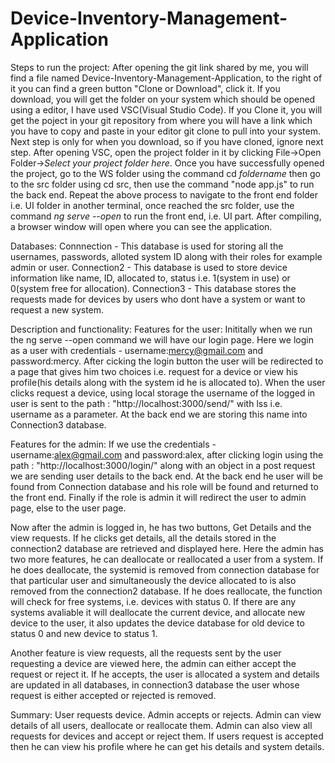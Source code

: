 # Device-Inventory-Management-Application

Steps to run the project:
After opening the git link shared by me, you will find a file named Device-Inventory-Management-Application, to the right of it you can find a green button "Clone or Download", click it.
If you download, you will get the folder on your system which should be opened using a editor, I have used VSC(Visual Studio Code).
If you Clone it, you will get the poject in your git repository from where you will have a link which you have to copy and paste in your editor git clone to pull into your system.
Next step is only for when you download, so if you have cloned, ignore next step.
After opening VSC, open the project folder in it by clicking File->Open Folder->*Select your project folder here*.
Once you have successfully opened the project, go to the WS folder using the command cd *foldername* then go to the src folder using cd src, then use the command "node app.js" to run the back end.
Repeat the above process to navigate to the front end folder i.e. UI folder in another terminal, once reached the src folder, use the command *ng serve --open*  to run the front end, i.e. UI part.
After compiling, a browser window will open where you can see the application.



Databases:
Connnection - This database is used for storing all the usernames, passwords, alloted system ID along with their roles for example admin or user. 
Connection2 - This database is used to store device information like name, ID, allocated to, status i.e. 1(system in use) or 0(system free for allocation).
Connection3 - This database stores the requests made for devices by users who dont have a system or want to request a new system.



Description and functionality:
Features for the user:
Inititally when we run the ng serve --open command we will have our login page. Here we login as a user with credentials - username:mercy@gmail.com and password:mercy.
After cicking the login button the user will be redirected to a page that gives him two choices i.e. request for a device or view his profile(his details along with the system id he is allocated to).
When the user clicks request a device, using local storage the username of the logged in user is sent to the path : "http://localhost:3000/send/" with lss i.e. username as a parameter.
At the back end we are storing this name into Connection3 database.

Features for the admin:
If we use the credentials - username:alex@gmail.com and password:alex, after clicking login using the path : "http://localhost:3000/login/" along with an object in a post request we are sending user details to the back end.
At the back end he user will be found from Connection database and his role will be found and returned to the front end. Finally if the role is admin it will redirect the user to admin page, else to the user page.

Now after the admin is logged in, he has two buttons, Get Details and the view requests.
If he clicks get details, all the details stored in the connection2 database are retrieved and displayed here.
Here the admin has two more features, he can deallocate or reallocated a user from a system.
If he does deallocate, the systemid is removed from connection database for that particular user and simultaneously the device allocated to is also removed from the connection2 database.
If he does reallocate, the function will check for free systems, i.e. devices with status 0. If there are any systems avaliable it will deallocate the current device, and allocate new device to the user, it also updates the device database for old device to status 0 and new device to status 1.

Another feature is view requests, all the requests sent by the user requesting a device are viewed here, the admin can either accept the request or reject it.
If he accepts, the user is allocated a system and details are updated in all databases, in connection3 database the user whose request is either accepted or rejected is removed.


Summary:
User requests device.
Admin accepts or rejects.
Admin can view details of all users, deallocate or reallocate them.
Admin can also view all requests for devices and accept or reject them.
If users request is accepted then he can view his profile where he can get his details and system details.
